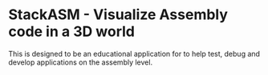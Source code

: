 # StackASM - Visualize Assembly code in a 3D world

This is designed to be an educational application for to help test, debug and develop applications on the assembly level.
